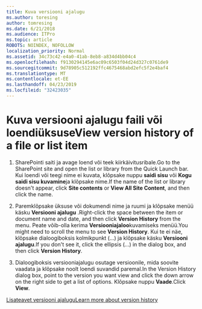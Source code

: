 ```yaml
---
title: Kuva versiooni ajalugu
ms.author: toresing
author: tomresing
ms.date: 6/21/2018
ms.audience: ITPro
ms.topic: article
ROBOTS: NOINDEX, NOFOLLOW
localization_priority: Normal
ms.assetid: 34c73c42-e4a0-41ab-8eb8-a834d4bb04c4
ms.openlocfilehash: f9130294145e6ac09c6503f04d24d327c0761de9
ms.sourcegitcommit: 9d78905c512192ffc4675468abd2efc5f2e4baf4
ms.translationtype: MT
ms.contentlocale: et-EE
ms.lasthandoff: 04/23/2019
ms.locfileid: "32423035"
---
```

# <a name="view-version-history-of-a-file-or-list-item"></a><span data-ttu-id="e8bef-102">Kuva versiooni ajalugu faili või loendiüksuse</span><span class="sxs-lookup"><span data-stu-id="e8bef-102">View version history of a file or list item</span></span>

1. <span data-ttu-id="e8bef-103">SharePointi saiti ja avage loend või teek kiirkäivitusribale.</span><span class="sxs-lookup"><span data-stu-id="e8bef-103">Go to the SharePoint site and open the list or library from the Quick Launch bar.</span></span> <span data-ttu-id="e8bef-104">Kui loendi või teegi nime ei kuvata, klõpsake nuppu **saidi sisu** või **Kogu saidi sisu kuvamine**ja klõpsake nime.</span><span class="sxs-lookup"><span data-stu-id="e8bef-104">If the name of the list or library doesn't appear, click **Site contents** or **View All Site Content**, and then click the name.</span></span>
    
2. <span data-ttu-id="e8bef-105">Paremklõpsake üksuse või dokumendi nime ja ruumi ja klõpsake menüü käsku **Versiooni ajalugu** .</span><span class="sxs-lookup"><span data-stu-id="e8bef-105">Right-click the space between the item or document name and date, and then click **Version History** from the menu.</span></span> <span data-ttu-id="e8bef-106">Peate võib-olla kerima **Versiooniajaloo**kuvamiseks menüü.</span><span class="sxs-lookup"><span data-stu-id="e8bef-106">You might need to scroll the menu to see **Version History**.</span></span> <span data-ttu-id="e8bef-107">Kui te ei näe, klõpsake dialoogiboksis kolmikpunkt (...) ja klõpsake käsku **Versiooni ajalugu**.</span><span class="sxs-lookup"><span data-stu-id="e8bef-107">If you don't see it, click the ellipsis (...) in the dialog box, and then click **Version History**.</span></span>
    
3. <span data-ttu-id="e8bef-108">Dialoogiboksis versiooniajalugu osutage versioonile, mida soovite vaadata ja klõpsake noolt loendi suvandid paremal.</span><span class="sxs-lookup"><span data-stu-id="e8bef-108">In the Version History dialog box, point to the version you want view and click the down arrow on the right side to get a list of options.</span></span> <span data-ttu-id="e8bef-109">Klõpsake nuppu **Vaade**.</span><span class="sxs-lookup"><span data-stu-id="e8bef-109">Click **View**.</span></span>
    
[<span data-ttu-id="e8bef-110">Lisateavet versiooni ajalugu</span><span class="sxs-lookup"><span data-stu-id="e8bef-110">Learn more about version history</span></span>](https://go.microsoft.com/fwlink/?linkid=875709)
  

